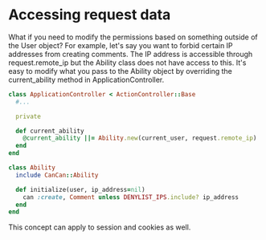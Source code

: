 # Accessing request data

What if you need to modify the permissions based on something outside of the User object? For example, let's say you want to forbid certain IP addresses from creating comments. The IP address is accessible through request.remote_ip but the Ability class does not have access to this. It's easy to modify what you pass to the Ability object by overriding the current_ability method in ApplicationController.

```ruby
class ApplicationController < ActionController::Base
  #...

  private

  def current_ability
    @current_ability ||= Ability.new(current_user, request.remote_ip)
  end
end
```
```ruby
class Ability
  include CanCan::Ability

  def initialize(user, ip_address=nil)
    can :create, Comment unless DENYLIST_IPS.include? ip_address
  end
end
```

This concept can apply to session and cookies as well.
